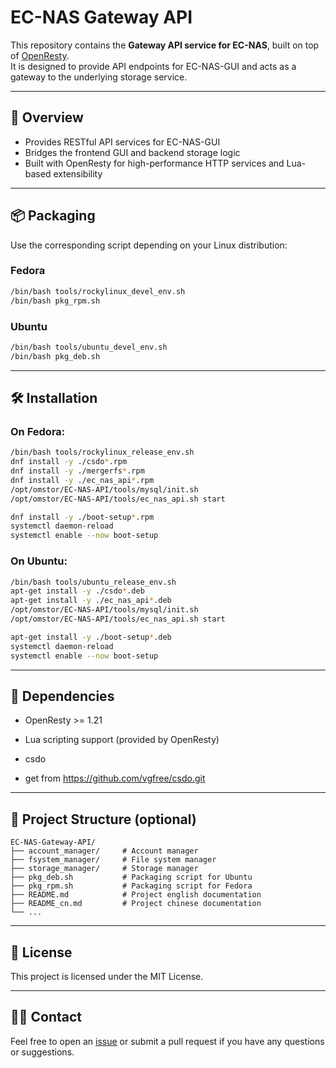 # EC-NAS Gateway API

This repository contains the **Gateway API service for EC-NAS**, built on top of [OpenResty](https://openresty.org/).  
It is designed to provide API endpoints for EC-NAS-GUI and acts as a gateway to the underlying storage service.

---

## 📌 Overview

- Provides RESTful API services for EC-NAS-GUI
- Bridges the frontend GUI and backend storage logic
- Built with OpenResty for high-performance HTTP services and Lua-based extensibility

---

## 📦 Packaging

Use the corresponding script depending on your Linux distribution:

### Fedora

```bash
/bin/bash tools/rockylinux_devel_env.sh
/bin/bash pkg_rpm.sh
````

### Ubuntu

```bash
/bin/bash tools/ubuntu_devel_env.sh
/bin/bash pkg_deb.sh
```

---

## 🛠 Installation

### On Fedora:

```bash
/bin/bash tools/rockylinux_release_env.sh
dnf install -y ./csdo*.rpm
dnf install -y ./mergerfs*.rpm
dnf install -y ./ec_nas_api*.rpm
/opt/omstor/EC-NAS-API/tools/mysql/init.sh
/opt/omstor/EC-NAS-API/tools/ec_nas_api.sh start

dnf install -y ./boot-setup*.rpm
systemctl daemon-reload
systemctl enable --now boot-setup
```

### On Ubuntu:

```bash
/bin/bash tools/ubuntu_release_env.sh
apt-get install -y ./csdo*.deb
apt-get install -y ./ec_nas_api*.deb
/opt/omstor/EC-NAS-API/tools/mysql/init.sh
/opt/omstor/EC-NAS-API/tools/ec_nas_api.sh start

apt-get install -y ./boot-setup*.deb
systemctl daemon-reload
systemctl enable --now boot-setup
```

---

## 🔧 Dependencies

* OpenResty >= 1.21
* Lua scripting support (provided by OpenResty)

* csdo
* get from https://github.com/vgfree/csdo.git
---

## 📁 Project Structure (optional)

```
EC-NAS-Gateway-API/
├── account_manager/     # Account manager
├── fsystem_manager/     # File system manager
├── storage_manager/     # Storage manager
├── pkg_deb.sh           # Packaging script for Ubuntu
├── pkg_rpm.sh           # Packaging script for Fedora
├── README.md            # Project english documentation
├── README_cn.md         # Project chinese documentation
└── ...
```

---

## 📄 License

This project is licensed under the MIT License.

---

## 🙋‍♂️ Contact

Feel free to open an [issue](https://github.com/ChainEarn/EC-NAS-API/issues) or submit a pull request if you have any questions or suggestions.



